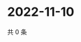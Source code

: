 # 2022-11-10

共 0 条

<!-- BEGIN WEIBO -->
<!-- 最后更新时间 Thu Nov 10 2022 23:17:15 GMT+0800 (China Standard Time) -->

<!-- END WEIBO -->
